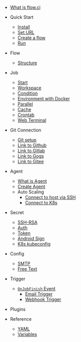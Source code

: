 * [What is flow.ci](en/)

* Quick Start
  * [Install](en/start/index.md#Install)
  * [Set URL](en/start/index.md#set-server-url)
  * [Create a flow](en/start/index.md#create-a-flow)
  * [Run](en/start/index.md#run)

* Flow
  * [Structure](en/flow/structure.md#flow-structure)

* Job
  * [Start](en/job/start.md)
  * [Workspace](en/job/workspace.md)
  * [Condition](en/job/condition.md)
  * [Environment with Docker](en/job/docker.md)
  * [Parallel](en/job/parallel.md)
  * [Cache](en/job/cache.md)
  * [Crontab](en/job/schedule.md)
  * [Web Terminal](en/job/web_terminal.md)

* Git Connection
  * [Git setup](en/git/index.md)
  * [Link to Github](en/git/github.md)
  * [Link to Gitlab](en/git/gitlab.md)
  * [Link to Gogs](en/git/gogs.md)
  * [Link to Gitee](en/git/gitee.md)

* Agent
  * [What is Agent](en/agents/index.md)
  * [Create Agent](en/agents/manual.md)
  * Auto Scaling
    * [Connect to host via SSH](en/agents/ssh_host.md)
    * [Connect to K8s](en/agents/k8s_host.md)

* Secret
  * [SSH-RSA](en/secret/ssh-rsa.md)
  * [Auth](en/secret/auth.md)
  * [Token](en/secret/token.md)
  * [Android Sign](en/secret/android_sign.md)
  * [K8s kubeconfig](en/secret/kubeconfig.md)


* Config
  * [SMTP](en/config/smtp.md)
  * [Free Text](en/config/freetext.md)

* Trigger
  * [`OnJobFinish` Event](en/trigger/on_job_finish.md)
    - [Email Trigger](en/trigger/on_job_finish.md#配置-email-触发器)
    - [Webhook Trigger](en/trigger/on_job_finish.md#配置-webhook-触发器)

* Plugins

* Reference
  * [YAML](en/yml/reference_v1.md)
  * [Variables](en/agents/vars.md)